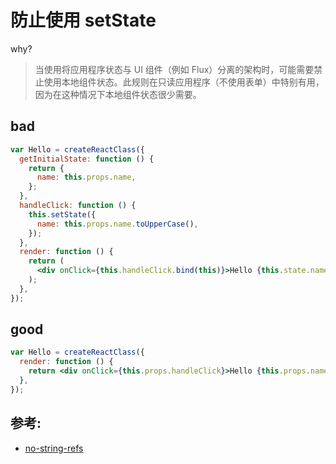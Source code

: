 # 防止使用 setState

why?

> 当使用将应用程序状态与 UI 组件（例如 Flux）分离的架构时，可能需要禁止使用本地组件状态。此规则在只读应用程序（不使用表单）中特别有用，因为在这种情况下本地组件状态很少需要。

## bad

```jsx
var Hello = createReactClass({
  getInitialState: function () {
    return {
      name: this.props.name,
    };
  },
  handleClick: function () {
    this.setState({
      name: this.props.name.toUpperCase(),
    });
  },
  render: function () {
    return (
      <div onClick={this.handleClick.bind(this)}>Hello {this.state.name}</div>
    );
  },
});
```

## good

```jsx
var Hello = createReactClass({
  render: function () {
    return <div onClick={this.props.handleClick}>Hello {this.props.name}</div>;
  },
});
```

## 参考:

- [no-string-refs](https://github.com/jsx-eslint/eslint-plugin-react/blob/c42b624d0fb9ad647583a775ab9751091eec066f/docs/rules/no-string-refs)

